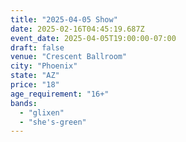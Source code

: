 ```yaml
---
title: "2025-04-05 Show"
date: 2025-02-16T04:45:19.687Z
event_date: 2025-04-05T19:00:00-07:00
draft: false
venue: "Crescent Ballroom"
city: "Phoenix"
state: "AZ"
price: "18"
age_requirement: "16+"
bands:
  - "glixen"
  - "she's-green"
---
```

